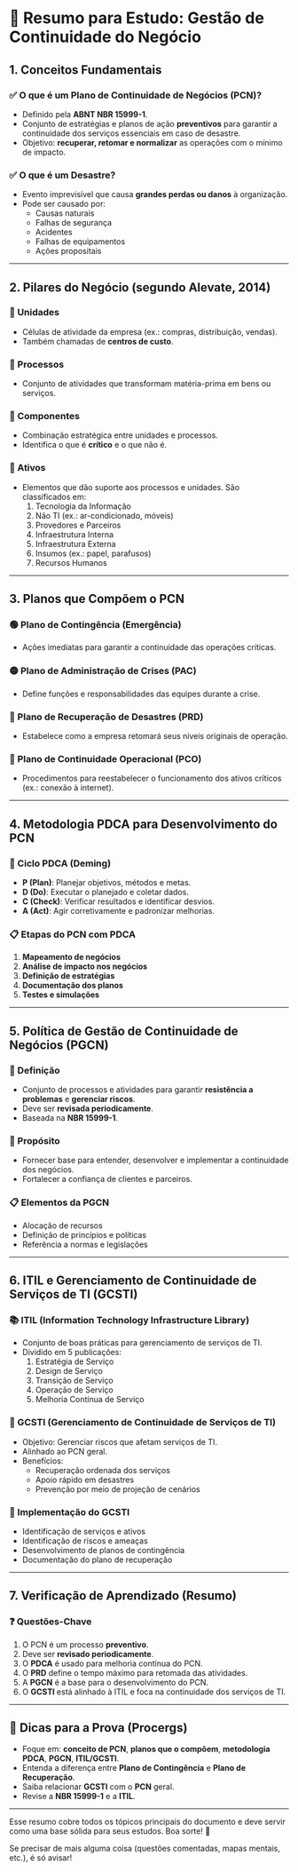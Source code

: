 
# 📘 Resumo para Estudo: Gestão de Continuidade do Negócio

## 1. Conceitos Fundamentais

### ✅ O que é um Plano de Continuidade de Negócios (PCN)?
- Definido pela **ABNT NBR 15999-1**.
- Conjunto de estratégias e planos de ação **preventivos** para garantir a continuidade dos serviços essenciais em caso de desastre.
- Objetivo: **recuperar, retomar e normalizar** as operações com o mínimo de impacto.

### ✅ O que é um Desastre?
- Evento imprevisível que causa **grandes perdas ou danos** à organização.
- Pode ser causado por:
  - Causas naturais
  - Falhas de segurança
  - Acidentes
  - Falhas de equipamentos
  - Ações propositais

---

## 2. Pilares do Negócio (segundo Alevate, 2014)

### 🧩 Unidades
- Células de atividade da empresa (ex.: compras, distribuição, vendas).
- Também chamadas de **centros de custo**.

### 🔁 Processos
- Conjunto de atividades que transformam matéria-prima em bens ou serviços.

### 🧩 Componentes
- Combinação estratégica entre unidades e processos.
- Identifica o que é **crítico** e o que não é.

### 💼 Ativos
- Elementos que dão suporte aos processos e unidades. São classificados em:
  1. Tecnologia da Informação
  2. Não TI (ex.: ar-condicionado, móveis)
  3. Provedores e Parceiros
  4. Infraestrutura Interna
  5. Infraestrutura Externa
  6. Insumos (ex.: papel, parafusos)
  7. Recursos Humanos

---

## 3. Planos que Compõem o PCN

### 🟢 Plano de Contingência (Emergência)
- Ações imediatas para garantir a continuidade das operações críticas.

### 🟡 Plano de Administração de Crises (PAC)
- Define funções e responsabilidades das equipes durante a crise.

### 🔴 Plano de Recuperação de Desastres (PRD)
- Estabelece como a empresa retomará seus níveis originais de operação.

### 🔵 Plano de Continuidade Operacional (PCO)
- Procedimentos para reestabelecer o funcionamento dos ativos críticos (ex.: conexão à internet).

---

## 4. Metodologia PDCA para Desenvolvimento do PCN

### 🔁 Ciclo PDCA (Deming)
- **P (Plan)**: Planejar objetivos, métodos e metas.
- **D (Do)**: Executar o planejado e coletar dados.
- **C (Check)**: Verificar resultados e identificar desvios.
- **A (Act)**: Agir corretivamente e padronizar melhorias.

### 📋 Etapas do PCN com PDCA
1. **Mapeamento de negócios**
2. **Análise de impacto nos negócios**
3. **Definição de estratégias**
4. **Documentação dos planos**
5. **Testes e simulações**

---

## 5. Política de Gestão de Continuidade de Negócios (PGCN)

### 📜 Definição
- Conjunto de processos e atividades para garantir **resistência a problemas** e **gerenciar riscos**.
- Deve ser **revisada periodicamente**.
- Baseada na **NBR 15999-1**.

### 🎯 Propósito
- Fornecer base para entender, desenvolver e implementar a continuidade dos negócios.
- Fortalecer a confiança de clientes e parceiros.

### 📋 Elementos da PGCN
- Alocação de recursos
- Definição de princípios e políticas
- Referência a normas e legislações

---

## 6. ITIL e Gerenciamento de Continuidade de Serviços de TI (GCSTI)

### 📚 ITIL (Information Technology Infrastructure Library)
- Conjunto de boas práticas para gerenciamento de serviços de TI.
- Dividido em 5 publicações:
  1. Estratégia de Serviço
  2. Design de Serviço
  3. Transição de Serviço
  4. Operação de Serviço
  5. Melhoria Contínua de Serviço

### 🔧 GCSTI (Gerenciamento de Continuidade de Serviços de TI)
- Objetivo: Gerenciar riscos que afetam serviços de TI.
- Alinhado ao PCN geral.
- Benefícios:
  - Recuperação ordenada dos serviços
  - Apoio rápido em desastres
  - Prevenção por meio de projeção de cenários

### 🧩 Implementação do GCSTI
- Identificação de serviços e ativos
- Identificação de riscos e ameaças
- Desenvolvimento de planos de contingência
- Documentação do plano de recuperação

---

## 7. Verificação de Aprendizado (Resumo)

### ❓ Questões-Chave
1. O PCN é um processo **preventivo**.
2. Deve ser **revisado periodicamente**.
3. O **PDCA** é usado para melhoria contínua do PCN.
4. O **PRD** define o tempo máximo para retomada das atividades.
5. A **PGCN** é a base para o desenvolvimento do PCN.
6. O **GCSTI** está alinhado à ITIL e foca na continuidade dos serviços de TI.

---

## 📌 Dicas para a Prova (Procergs)

- Foque em: **conceito de PCN**, **planos que o compõem**, **metodologia PDCA**, **PGCN**, **ITIL/GCSTI**.
- Entenda a diferença entre **Plano de Contingência** e **Plano de Recuperação**.
- Saiba relacionar **GCSTI** com o **PCN** geral.
- Revise a **NBR 15999-1** e a **ITIL**.

---

Esse resumo cobre todos os tópicos principais do documento e deve servir como uma base sólida para seus estudos. Boa sorte! 🚀

Se precisar de mais alguma coisa (questões comentadas, mapas mentais, etc.), é só avisar!